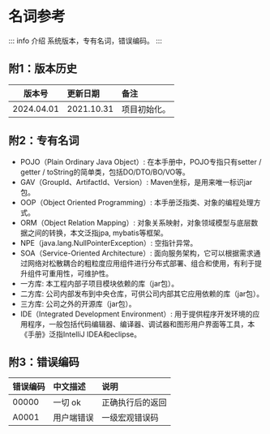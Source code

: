# 名词参考

::: info 介绍
系统版本，专有名词，错误编码。
:::

## 附1：版本历史

| 版本号                 | 更新日期       | 备注     |
|---------------------|:-----------|:-------|
| 2024.04.01 | 2021.10.31 | 项目初始化。 |

## 附2：专有名词

- POJO（Plain Ordinary Java Object）: 在本手册中，POJO专指只有setter / getter / toString的简单类，包括DO/DTO/BO/VO等。
- GAV（GroupId、ArtifactId、Version）: Maven坐标，是用来唯一标识jar包。
- OOP（Object Oriented Programming）: 本手册泛指类、对象的编程处理方式。
- ORM（Object Relation Mapping）: 对象关系映射，对象领域模型与底层数据之间的转换，本文泛指jpa, mybatis等框架。
- NPE（java.lang.NullPointerException）: 空指针异常。
- SOA（Service-Oriented Architecture）: 面向服务架构，它可以根据需求通过网络对松散耦合的粗粒度应用组件进行分布式部署、组合和使用，有利于提升组件可重用性，可维护性。
- 一方库: 本工程内部子项目模块依赖的库（jar包）。
- 二方库: 公司内部发布到中央仓库，可供公司内部其它应用依赖的库（jar包）。
- 三方库: 公司之外的开源库（jar包）。
- IDE（Integrated Development Environment）: 用于提供程序开发环境的应用程序，一般包括代码编辑器、编译器、调试器和图形用户界面等工具，本《手册》泛指IntelliJ
  IDEA和eclipse。

## 附3：错误编码

| 错误编码 | 中文描述 | 说明 |
| ------------- |:-------------| :------------- |
| 00000         | 一切 ok       | 正确执行后的返回  |
| A0001         | 用户端错误     | 一级宏观错误码    |